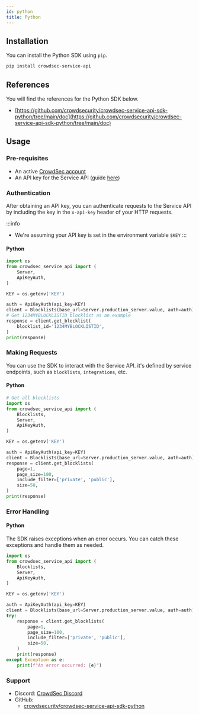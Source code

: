```yaml
---
id: python
title: Python
---
```


## Installation

You can install the Python SDK using `pip`.

```bash
pip install crowdsec-service-api
```

## References

You will find the references for the Python SDK below.

- [https://github.com/crowdsecurity/crowdsec-service-api-sdk-python/tree/main/doc](https://github.com/crowdsecurity/crowdsec-service-api-sdk-python/tree/main/doc)

## Usage

### Pre-requisites

- An active [CrowdSec account](https://app.crowdsec.net/)
- An API key for the Service API (guide [here](/u/console/api/intro))

### Authentication

After obtaining an API key, you can authenticate requests to the Service API by including the key in the `x-api-key` header of your HTTP requests.

:::info
 - We're assuming your API key is set in the environment variable `$KEY`
:::

#### Python

```python
import os
from crowdsec_service_api import (
    Server,
    ApiKeyAuth,
)

KEY = os.getenv('KEY')

auth = ApiKeyAuth(api_key=KEY)
client = Blocklists(base_url=Server.production_server.value, auth=auth)
# Get 1234MYBLOCKLISTID blocklist as an example
response = client.get_blocklist(
    blocklist_id='1234MYBLOCKLISTID',
)
print(response)
```

### Making Requests

You can use the SDK to interact with the Service API. it's defined by service endpoints, such as `blocklists`, `integrations`, etc.

#### Python

```python
# Get all blocklists
import os
from crowdsec_service_api import (
    Blocklists,
    Server,
    ApiKeyAuth,
)

KEY = os.getenv('KEY')

auth = ApiKeyAuth(api_key=KEY)
client = Blocklists(base_url=Server.production_server.value, auth=auth)
response = client.get_blocklists(
    page=1,
    page_size=100,
    include_filter=['private', 'public'],
    size=50,
)
print(response)
```

### Error Handling

#### Python

The SDK raises exceptions when an error occurs. You can catch these exceptions and handle them as needed.

```python
import os
from crowdsec_service_api import (
    Blocklists,
    Server,
    ApiKeyAuth,
)

KEY = os.getenv('KEY')

auth = ApiKeyAuth(api_key=KEY)
client = Blocklists(base_url=Server.production_server.value, auth=auth)
try:
    response = client.get_blocklists(
        page=1,
        page_size=100,
        include_filter=['private', 'public'],
        size=50,
    )
    print(response)
except Exception as e:
    print(f"An error occurred: {e}")
```

### Support

* Discord: [CrowdSec Discord](https://discord.gg/crowdsec)
* GitHub: 
    - [crowdsecurity/crowdsec-service-api-sdk-python](https://github.com/crowdsecurity/crowdsec-service-api-sdk-python)

